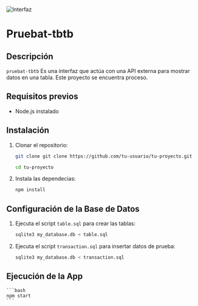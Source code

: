 ![Interfaz](Tabla-usuario.png)
# Pruebat-tbtb

## Descripción

`pruebat-tbtb` Es una interfaz que actúa con una API externa para mostrar datos en una tabla. Este proyecto se encuentra proceso.

## Requisitos previos

- Node.js instalado

## Instalación

1. Clonar el repositorio:

    ```bash
    git clone git clone https://github.com/tu-usuario/tu-proyecto.git
    ```

    ```bash
    cd tu-proyecto
    ```

2. Instala las dependecias:
    
    ```bash
    npm install
    ```

## Configuración de la Base de Datos

1. Ejecuta el script `table.sql` para crear las tablas:
   
    ```bash
    sqlite3 my_database.db < table.sql
    ```

2. Ejecuta el script `transaction.sql` para insertar datos de prueba:
   
    ```bash
    sqlite3 my_database.db < transaction.sql
    ```
<!-- ![diagrama](diagrama-prueba.pdf) -->

## Ejecución de la App

    ```bash
    npm start
    ```
